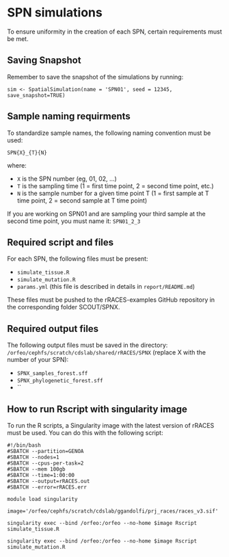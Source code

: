 # SPN simulations
To ensure uniformity in the creation of each SPN, certain requirements must be met.  

## Saving Snapshot  
Remember to save the snapshot of the simulations by running:  

```{r}
sim <- SpatialSimulation(name = 'SPN01', seed = 12345, save_snapshot=TRUE)
```

## Sample naming requirments
To standardize sample names, the following naming convention must be used:
```
SPN{X}_{T}{N}
```
where:
- `X` is the SPN number (eg, 01, 02, ...)
- `T` is the sampling time (1 = first time point, 2 = second time point, etc.)
- `N` is the sample number for a given time point T (1 = first sample at T time point, 2 = second sample at T time point)

If you are working on SPN01 and are sampling your third sample at the second time point, you must name it: `SPN01_2_3`


## Required script and files
For each SPN, the following files must be present:
- `simulate_tissue.R`
- `simulate_mutation.R`
- `params.yml` (this file is described in details in `report/README.md`)

These files must be pushed to the rRACES-examples GitHub repository in the corresponding folder SCOUT/SPNX.

## Required output files
The following output files must be saved in the directory:
`/orfeo/cephfs/scratch/cdslab/shared/rRACES/SPNX` (replace X with the number of your SPN):

- `SPNX_samples_forest.sff`
- `SPNX_phylogenetic_forest.sff`
- ``

## How to run Rscript with singularity image
To run the R scripts, a Singularity image with the latest version of rRACES must be used. You can do this with the following script:

```{sh}
#!/bin/bash
#SBATCH --partition=GENOA
#SBATCH --nodes=1
#SBATCH --cpus-per-task=2
#SBATCH --mem 100gb
#SBATCH --time=1:00:00
#SBATCH --output=rRACES.out
#SBATCH --error=rRACES.err

module load singularity

image='/orfeo/cephfs/scratch/cdslab/ggandolfi/prj_races/races_v3.sif'

singularity exec --bind /orfeo:/orfeo --no-home $image Rscript simulate_tissue.R

singularity exec --bind /orfeo:/orfeo --no-home $image Rscript simulate_mutation.R
```